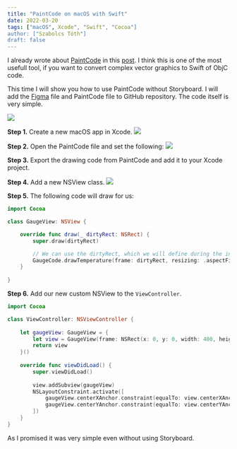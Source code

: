 ```yaml
---
title: "PaintCode on macOS with Swift"
date: 2022-03-20
tags: ["macOS", Xcode", "Swift", "Cocoa"]
author: ["Szabolcs Tóth"]
draft: false
---
```


I already wrote about [PaintCode] in this [post]. I think this is one of the most usefull tool, if you want to convert complex vector graphics to Swift of ObjC code.

This time I will show you how to use PaintCode without Storyboard. I will add the [Figma] file and PaintCode file to GitHub repository. The code itself is very simple.

![][PaintCodemacOS]

**Step 1.**
Create a new macOS app in Xcode.
![][PaintCodemacOS1]

**Step 2.**
Open the PaintCode file and set the following:
![][PaintCodemacOS2]

**Step 3.**
Export the drawing code from PaintCode and add it to your Xcode project.

**Step 4.**
Add a new NSView class.
![][PaintCodemacOS3]

**Step 5.**
The following code will draw for us:
```swift
import Cocoa

class GaugeView: NSView {

    override func draw(_ dirtyRect: NSRect) {
        super.draw(dirtyRect)

        // We can use the dirtyRect, which we will define during the initialization of the NSView.
        GaugeCode.drawTemperature(frame: dirtyRect, resizing: .aspectFit)
    }
    
}
```

**Step 6.**
Add our new custom NSView to the `ViewController`.
```swift
import Cocoa

class ViewController: NSViewController {
    
    let gaugeView: GaugeView = {
        let view = GaugeView(frame: NSRect(x: 0, y: 0, width: 400, height: 400))
        return view
    }()
    
    override func viewDidLoad() {
        super.viewDidLoad()
        
        view.addSubview(gaugeView)
        NSLayoutConstraint.activate([
            gaugeView.centerXAnchor.constraint(equalTo: view.centerXAnchor),
            gaugeView.centerYAnchor.constraint(equalTo: view.centerYAnchor)
        ])
    }
}
```

As I promised it was very simple even without using Storyboard.


[PaintCode]:		https://www.paintcodeapp.com/
[post]:				https://kicsipixel.github.io/posts/2018/2018-11-18-paintcode/
[Figma]:			https://figma.com
[PaintCodemacOS]: 	/images/PaintCodemacOS.png
[PaintCodemacOS1]: 	/images/PaintCodemacOS1.png
[PaintCodemacOS2]: 	/images/PaintCodemacOS2.png
[PaintCodemacOS3]: 	/images/PaintCodemacOS3.png
